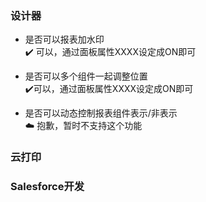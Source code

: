 ### 设计器
- 是否可以报表加水印
<br/>:heavy_check_mark: 可以，通过面板属性XXXX设定成ON即可


- 是否可以多个组件一起调整位置
<br/>:heavy_check_mark:可以，通过面板属性XXXX设定成ON即可


- 是否可以动态控制报表组件表示/非表示
<br/>:cloud: 抱歉，暂时不支持这个功能

### 云打印

### Salesforce开发